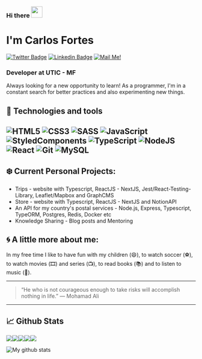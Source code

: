### Hi there <img src="https://raw.githubusercontent.com/MartinHeinz/MartinHeinz/master/wave.gif" width="30px"> 

# I'm Carlos Fortes

[![Twitter Badge](https://img.shields.io/badge/-Twitter-1ca0f1?style=flat-square&labelColor=1ca0f1&logo=twitter&logoColor=white&link=https://twitter.com/cdfortes)](https://twitter.com/cdfortes) 
[![Linkedin Badge](https://img.shields.io/badge/-LinkedIn-blue?style=flat-square&logo=Linkedin&logoColor=white&link=https://www.linkedin.com/in/carlos-duarte-fortes-a71362101/)](https://www.linkedin.com/in/carlos-duarte-fortes-a71362101/)
[![Mail Me!](https://img.shields.io/badge/-Contact%20Me!-c14438?style=flat-square&logo=Gmail&logoColor=white&link=mailto:cdfortes@gmail.com)](mailto:cdfortes@gmail.com)

### Developer at UTIC - MF


Always looking for a new opportunity to learn! As a programmer, I'm in a constant search for better practices and also experimenting new things.

## 🔧 Technologies and tools
<img alt="HTML5" src="https://img.shields.io/badge/html5%20-%23E34F26.svg?&style=for-the-badge&logo=html5&logoColor=white"/> <img alt="CSS3" src="https://img.shields.io/badge/css3%20-%231572B6.svg?&style=for-the-badge&logo=css3&logoColor=white"/>  <img alt="SASS" src="https://img.shields.io/badge/Sass-CC6699?style=for-the-badge&logo=sass&logoColor=white"/> <img alt="JavaScript" src="https://img.shields.io/badge/javascript%20-%23323330.svg?&style=for-the-badge&logo=javascript&logoColor=%23F7DF1E"/> <img alt="StyledComponents" src="https://img.shields.io/badge/styled--components-DB7093?style=for-the-badge&logo=styled-components&logoColor=white"/> <img alt="TypeScript" src="https://img.shields.io/badge/typescript%20-%23007ACC.svg?&style=for-the-badge&logo=typescript&logoColor=white"/> <img alt="NodeJS" src="https://img.shields.io/badge/node.js%20-%2343853D.svg?&style=for-the-badge&logo=node.js&logoColor=white"/> <img alt="React" src="https://img.shields.io/badge/react%20-%2320232a.svg?&style=for-the-badge&logo=react&logoColor=%2361DAFB"/> <img alt="Git" src="https://img.shields.io/badge/git%20-%23F05033.svg?&style=for-the-badge&logo=git&logoColor=white"/> <img alt="MySQL" src="https://img.shields.io/badge/mysql-%2300f.svg?&style=for-the-badge&logo=mysql&logoColor=white"/> 
---
## ❄️ Current Personal Projects:

- Trips - website with Typescript, ReactJS - NextJS, Jest/React-Testing-Library, Leaflet/Mapbox and GraphCMS
- Store - website with Typescript, ReactJS - NextJS and NotionAPI
- An API for my country's postal services - Node.js, Express, Typescript, TypeORM, Postgres, Redis, Docker etc
- Knowledge Sharing - Blog posts and Mentoring


## 🌀 A little more about me:

In my free time I like to have fun with my children (😄),  to watch soccer (⚽️), to watch movies (🎞️) and series (📺), to read books (📚) and to listen to music (🎵).

---
> “He who is not courageous enough to take risks will accomplish nothing in life.”
— Mohamad Ali

---

## 📈 Github Stats

![](https://github-profile-summary-cards.vercel.app/api/cards/profile-details?username=cdfortes&theme=github_dark)![](https://github-profile-summary-cards.vercel.app/api/cards/repos-per-language?username=cdfortes&theme=github_dark)![](https://github-profile-summary-cards.vercel.app/api/cards/stats?username=cdfortes&theme=github_dark)![](https://github-profile-summary-cards.vercel.app/api/cards/most-commit-language?username=cdfortes&theme=github_dark)![](https://github-profile-summary-cards.vercel.app/api/cards/productive-time?username=cdfortes&theme=github_dark)

![My github stats](https://profile-counter.glitch.me/cdfortes/count.svg)

<!--
**cdfortes/cdfortes** is a ✨ _special_ ✨ repository because its `README.md` (this file) appears on your GitHub profile.
